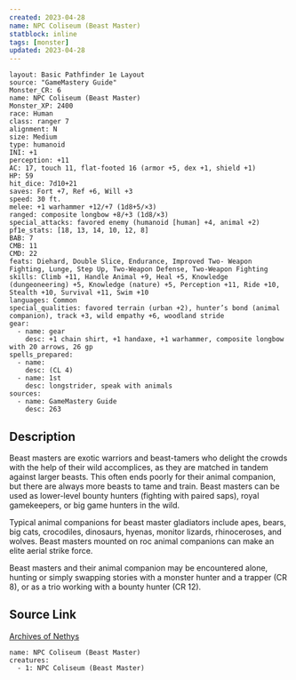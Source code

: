 ```yaml
---
created: 2023-04-28
name: NPC Coliseum (Beast Master)
statblock: inline
tags: [monster]
updated: 2023-04-28
---
```

```statblock
layout: Basic Pathfinder 1e Layout
source: "GameMastery Guide"
Monster_CR: 6
name: NPC Coliseum (Beast Master)
Monster_XP: 2400
race: Human
class: ranger 7
alignment: N
size: Medium
type: humanoid
INI: +1
perception: +11
AC: 17, touch 11, flat-footed 16 (armor +5, dex +1, shield +1)
HP: 59
hit_dice: 7d10+21
saves: Fort +7, Ref +6, Will +3
speed: 30 ft.
melee: +1 warhammer +12/+7 (1d8+5/×3)
ranged: composite longbow +8/+3 (1d8/×3)
special_attacks: favored enemy (humanoid [human] +4, animal +2)
pf1e_stats: [18, 13, 14, 10, 12, 8]
BAB: 7
CMB: 11
CMD: 22
feats: Diehard, Double Slice, Endurance, Improved Two- Weapon Fighting, Lunge, Step Up, Two-Weapon Defense, Two-Weapon Fighting
skills: Climb +11, Handle Animal +9, Heal +5, Knowledge (dungeoneering) +5, Knowledge (nature) +5, Perception +11, Ride +10, Stealth +10, Survival +11, Swim +10
languages: Common
special_qualities: favored terrain (urban +2), hunter’s bond (animal companion), track +3, wild empathy +6, woodland stride
gear:
  - name: gear
    desc: +1 chain shirt, +1 handaxe, +1 warhammer, composite longbow with 20 arrows, 26 gp
spells_prepared:
  - name:
    desc: (CL 4)
  - name: 1st
    desc: longstrider, speak with animals
sources:
  - name: GameMastery Guide
    desc: 263
```
## Description
Beast masters are exotic warriors and beast-tamers who delight the crowds with the help of their wild accomplices, as they are matched in tandem against larger beasts. This often ends poorly for their animal companion, but there are always more beasts to tame and train. Beast masters can be used as lower-level bounty hunters (fighting with paired saps), royal gamekeepers, or big game hunters in the wild.

Typical animal companions for beast master gladiators include apes, bears, big cats, crocodiles, dinosaurs, hyenas, monitor lizards, rhinoceroses, and wolves. Beast masters mounted on roc animal companions can make an elite aerial strike force.

Beast masters and their animal companion may be encountered alone, hunting or simply swapping stories with a monster hunter and a trapper (CR 8), or as a trio working with a bounty hunter (CR 12).
## Source Link
[Archives of Nethys](https://aonprd.com/NPCDisplay.aspx?ItemName=Coliseum%20(Beast%20Master))
```encounter-table
name: NPC Coliseum (Beast Master)
creatures:
  - 1: NPC Coliseum (Beast Master)
```
